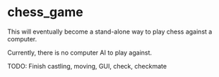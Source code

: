 # chess_game
This will eventually become a stand-alone way to play chess against a computer.

Currently, there is no computer AI to play against.

TODO: Finish castling, moving, GUI, check, checkmate
